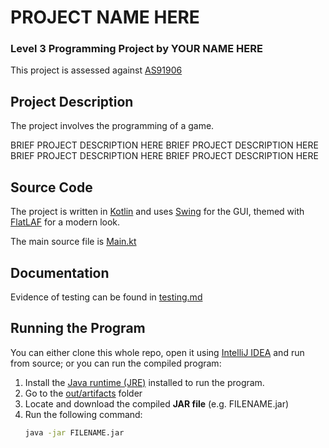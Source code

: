 # PROJECT NAME HERE

### Level 3 Programming Project by YOUR NAME HERE

This project is assessed against [AS91906](https://www.nzqa.govt.nz/nqfdocs/ncea-resource/achievements/2019/as91906.pdf)

## Project Description

The project involves the programming of a game.

BRIEF PROJECT DESCRIPTION HERE
BRIEF PROJECT DESCRIPTION HERE
BRIEF PROJECT DESCRIPTION HERE
BRIEF PROJECT DESCRIPTION HERE


## Source Code

The project is written in [Kotlin](https://kotlinlang.org/) and uses [Swing](https://docs.oracle.com/javase/8/docs/technotes/guides/swing/) for the GUI, themed with [FlatLAF](https://github.com/JFormDesigner/FlatLaf) for a modern look.

The main source file is [Main.kt](src/Main.kt)


## Documentation

Evidence of testing can be found in [testing.md](testing.md)


## Running the Program

You can either clone this whole repo, open it using [IntelliJ IDEA](https://www.jetbrains.com/idea/download/) and run from source; or you can run the compiled program:

1. Install the [Java runtime (JRE)](https://www.java.com/en/download/) installed to run the program.
2. Go to the [out/artifacts](out/artifacts) folder
3. Locate and download the compiled **JAR file** (e.g. FILENAME.jar)
4. Run the following command:
    ```bash
    java -jar FILENAME.jar
    ```